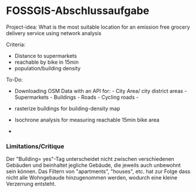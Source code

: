 # FOSSGIS-Abschlussaufgabe

Project-idea: What is the most suitable location for an emission free grocery delivery service using network analysis

Criteria:
  - Distance to supermarkets
  - reachable by bike in 15min
  - population/building density


To-Do:
- Downloading OSM Data with an API for:
      - City Area/ city district areas
      - Supermarkets
      - Buildings
      - Roads
      - Cycling roads
      - 

- rasterize buildings for building-density map
- Isochrone analysis for measuring reachable 15min bike area
- 

### Limitations/Critique

Der "Building= yes"-Tag unterscheidet nicht zwischen verschiedenen Gebäuden und beinhaltet jegliche Gebäude, die jeweils auch unbewohnt sein können. Das Filtern von "apartments", "houses", etc. hat zur Folge dass nicht alle Wohngebaude hinzugenommen werden, wodurch eine kleine Verzerrung entsteht.
